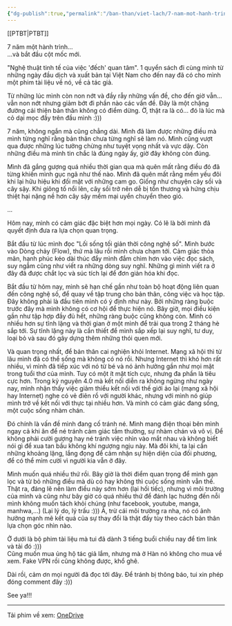 ```yaml
---
{"dg-publish":true,"permalink":"/ban-than/viet-lach/7-nam-mot-hanh-trinh-mot-cot-moc-moi/","dgPassFrontmatter":true}
---
```


[[PTBT\|PTBT]]

7 năm một hành trình...  
...và bắt đầu cột mốc mới.  
  
"Nghệ thuật tinh tế của việc 'đếch' quan tâm". 1 quyển sách đi cùng mình từ những ngày đầu dịch và xuất bản tại Việt Nam cho đến nay đã có cho mình một phim tài liệu về nó, về cả tác giả.  
  
Từ những lúc mình còn non nớt và đầy rẫy những vấn đề, cho đến giờ vẫn... vẫn non nớt nhưng giảm bớt đi phần nào các vấn đề. Đây là một chặng đường cải thiện bản thân không có điểm dừng. Ờ, thật ra là có... đó là lúc mà cỏ dại mọc đầy trên đầu mình :)))  
  
7 năm, không ngắn mà cũng chẳng dài. Mình đã làm được những điều mà mình từng nghĩ rằng bản thân chưa từng nghĩ sẽ làm nó. Mình cũng vượt qua được những lúc tưởng chừng như tuyệt vọng nhất và vực dậy. Còn những điều mà mình tin chắc là đúng ngày ấy, giờ đây không còn đúng.  
  
Mình đã gắng gượng quá nhiều thời gian qua mà quên mất rằng điều đó đã từng khiến mình gục ngã như thế nào. Mình đã quên mất rằng mềm yếu đôi khi lại hữu hiệu khi đối mặt với những cam go. Giống như chuyện cây sồi và cây sậy. Khi giông tố nổi lên, cây sồi trở nên dễ bị tổn thương và hứng chịu thiệt hại nặng nề hơn cây sậy mềm mại uyển chuyển theo gió.  
  
...  
  
Hôm nay, mình có cảm giác đặc biệt hơn mọi ngày. Có lẽ là bởi mình đã quyết định đưa ra lựa chọn quan trọng.  
  
Bắt đầu từ lúc mình đọc "Lối sống tối giản thời công nghệ số". Mình bước vào Dòng chảy (Flow), thứ mà lâu rồi mình chưa chạm tới. Cảm giác thỏa mãn, hạnh phúc kéo dài thúc đẩy mình đắm chìm hơn vào việc đọc sách, suy ngẫm cũng như viết ra những dòng suy nghĩ. Những gì mình viết ra ở đây đã được chắt lọc và súc tích lại để đơn giản hóa khi đọc.  
  
Bắt đầu từ hôm nay, mình sẽ hạn chế gần như toàn bộ hoạt động liên quan đến công nghệ số, để quay về tập trung cho bản thân, công việc và học tập. Đây không phải là đầu tiên mình có ý định như này. Bởi những ràng buộc trước đây mà mình không có cơ hội để thực hiện nó. Bây giờ, mọi điều kiện gần như tập hợp đầy đủ hết, những ràng buộc cũng không còn. Mình có nhiều hơn sự tĩnh lặng và thời gian ở một mình để trải qua trong 2 tháng hè sắp tới. Sự tĩnh lặng này là cần thiết để mình sắp xếp lại suy nghĩ, tư duy, loại bỏ và sau đó gây dựng thêm những thói quen mới.  
  
Và quan trọng nhất, để bản thân cai nghiện khỏi Internet. Mạng xã hội thì từ lâu mình đã có thể sống mà không có nó rồi. Nhưng Internet thì khó hơn rất nhiều, vì mình đã tiếp xúc với nó từ bé và nó ảnh hưởng gần như mọi mặt trong tuổi thơ của mình. Tuy có một ít mặt tích cực, nhưng đa phần là tiêu cực hơn. Trong kỷ nguyên 4.0 mà kết nối diễn ra không ngừng như ngày nay, mình nhận thấy việc giảm thiểu kết nối với thế giới ảo lại (mạng xã hội hay Internet) nghe có vẻ điên rồ với người khác, nhưng với mình nó giúp mình trở về kết nối với thực tại nhiều hơn. Và mình có cảm giác đang sống, một cuộc sống nhàm chán.  
  
Đó chính là vấn đề mình đang cố tránh né. Mình mang điện thoại bên mình ngay cả khi ăn để né tránh cảm giác tầm thường, sự nhàm chán và vô vị. Để không phải cười gượng hay né tránh việc nhìn vào mắt nhau và không biết nói gì để xua tan bầu không khí ngượng ngịu này. Mà đôi khi, ta lại cần những khoảng lặng, lắng đọng để cảm nhận sự hiện diện của đối phương, để có thể mỉm cười vì người kia vẫn ở đây.  
  
Mình muốn quá nhiều thứ rồi. Bây giờ là thời điểm quan trọng để mình gạn lọc và từ bỏ những điều mà dù có hay không thì cuộc sống mình vẫn thế. Thật ra, đáng lẽ nên làm điều này sớm hơn (lại hối tiếc), nhưng vì môi trường của mình và cũng như bây giờ có quá nhiều thứ để đánh lạc hướng đến nỗi mình không muốn tách khỏi chúng (như facebook, youtube, manga, manhwa,...) (Lại lý do, lý trấu :))) À, trừ cái môi trường ra nha, nó có ảnh hưởng mạnh mẽ kết quả của sự thay đổi là thật đấy tùy theo cách bản thân lựa chọn góc nhìn nào.  
  
Ở dưới là bộ phim tài liệu mà tui đã dành 3 tiếng buổi chiều nay để tìm link và tải đó :)))  
Cũng muốn mua ủng hộ tác giả lắm, nhưng mà ở Hàn nó không cho mua về xem. Fake VPN rồi cũng không được, khổ ghê.  
  
Dài rồi, cảm ơn mọi người đã đọc tới đây. Để tránh bị thông báo, tui xin phép đóng comment đây :)))  
  
See ya!!!  
  
-----  
Tải phim về xem: [OneDrive](https://1drv.ms/v/s!AnGRjCvbms2Vh4B-5casDMRnuoDgZg?e=bIkgsh)